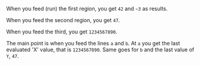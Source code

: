 When you feed (run) the first region, you get `42` and `~3` as results.

When you feed the second region, you get `47`.

When you feed the third, you get `1234567890`.

The main point is when you feed the lines `a` and `b`. At `a` you get the last evaluated 'X' value, that is `1234567890`. Same goes for `b` and the last value of `Y`, `47`.
